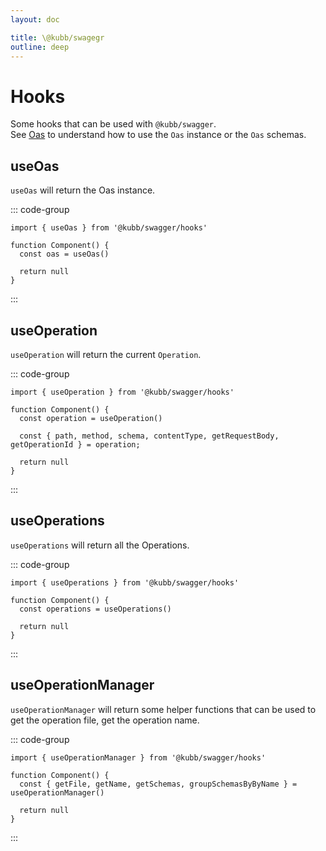 ```yaml
---
layout: doc

title: \@kubb/swagegr
outline: deep
---
```


# Hooks

Some hooks that can be used with `@kubb/swagger`.<br/>
See [Oas](https://github.com/readmeio/oas) to understand how to use the `Oas` instance or the `Oas` schemas.

## useOas

`useOas` will return the Oas instance.<br/>

::: code-group

```tsx twoslash
import { useOas } from '@kubb/swagger/hooks'

function Component() {
  const oas = useOas()

  return null
}
```

:::

## useOperation

`useOperation` will return the current `Operation`.<br/>

::: code-group

```tsx twoslash
import { useOperation } from '@kubb/swagger/hooks'

function Component() {
  const operation = useOperation()

  const { path, method, schema, contentType, getRequestBody, getOperationId } = operation;

  return null
}
```

:::

## useOperations

`useOperations` will return all the Operations.<br/>

::: code-group

```tsx twoslash
import { useOperations } from '@kubb/swagger/hooks'

function Component() {
  const operations = useOperations()

  return null
}
```

:::


## useOperationManager

`useOperationManager` will return some helper functions that can be used to get the operation file, get the operation name.<br/>

::: code-group

```tsx twoslash
import { useOperationManager } from '@kubb/swagger/hooks'

function Component() {
  const { getFile, getName, getSchemas, groupSchemasByByName } = useOperationManager()

  return null
}
```

:::
